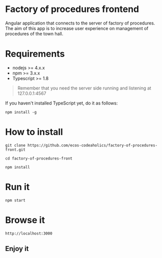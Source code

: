 # Factory of procedures frontend
Angular application that connects to the server of factory of procedures. 
The aim of this app is to increase user experience on management of procedures of the town hall.

# Requirements

* nodejs >= 4.x.x
* npm >= 3.x.x
* Typescript >= 1.8

> Remember that you need the server side running and listening at 127.0.0.1:4567

If you haven't installed TypeScript yet, do it as follows:

` npm install -g `

# How to install

` git clone https://github.com/ecos-codeaholics/factory-of-procedures-front.git `

` cd factory-of-procedures-front `

` npm install `

# Run it

` npm start `

# Browse it

` http://localhost:3000 `

## Enjoy it


